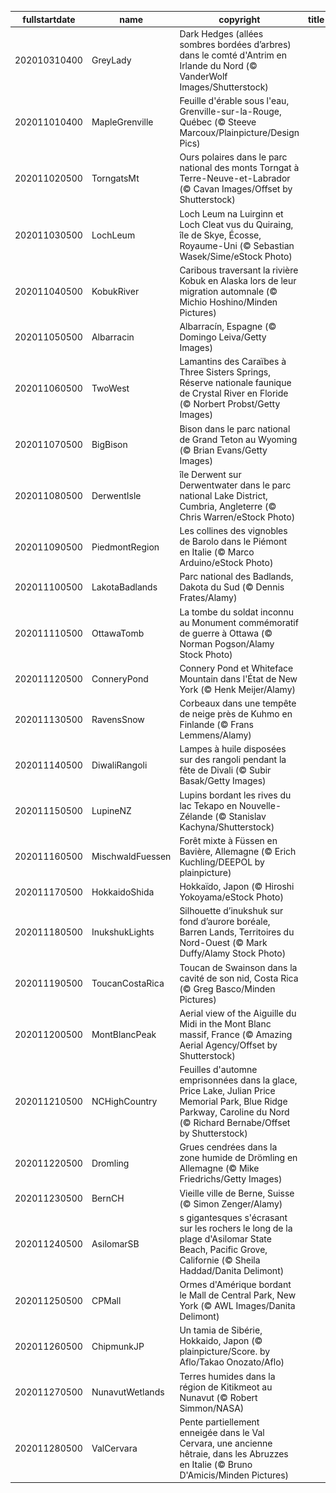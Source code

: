|fullstartdate|name|copyright|title|image|
|--|--|--|--|--|
202010310400|GreyLady|Dark Hedges (allées sombres bordées d’arbres) dans le comté d'Antrim en Irlande du Nord (© VanderWolf Images/Shutterstock)||![](/fr-CA/2020/11/202010310400GreyLady.jpg)|
202011010400|MapleGrenville|Feuille d'érable sous l'eau, Grenville-sur-la-Rouge, Québec (© Steeve Marcoux/Plainpicture/Design Pics)||![](/fr-CA/2020/11/202011010400MapleGrenville.jpg)|
202011020500|TorngatsMt|Ours polaires dans le parc national des monts Torngat à Terre-Neuve-et-Labrador (© Cavan Images/Offset by Shutterstock)||![](/fr-CA/2020/11/202011020500TorngatsMt.jpg)|
202011030500|LochLeum|Loch Leum na Luirginn et Loch Cleat vus du Quiraing, île de Skye, Écosse, Royaume-Uni (© Sebastian Wasek/Sime/eStock Photo)||![](/fr-CA/2020/11/202011030500LochLeum.jpg)|
202011040500|KobukRiver|Caribous traversant la rivière Kobuk en Alaska lors de leur migration automnale (© Michio Hoshino/Minden Pictures)||![](/fr-CA/2020/11/202011040500KobukRiver.jpg)|
202011050500|Albarracin|Albarracín, Espagne (© Domingo Leiva/Getty Images)||![](/fr-CA/2020/11/202011050500Albarracin.jpg)|
202011060500|TwoWest|Lamantins des Caraïbes à Three Sisters Springs, Réserve nationale faunique de Crystal River en Floride (© Norbert Probst/Getty Images)||![](/fr-CA/2020/11/202011060500TwoWest.jpg)|
202011070500|BigBison|Bison dans le parc national de Grand Teton au Wyoming (© Brian Evans/Getty Images)||![](/fr-CA/2020/11/202011070500BigBison.jpg)|
202011080500|DerwentIsle|île Derwent sur Derwentwater dans le parc national Lake District, Cumbria, Angleterre (© Chris Warren/eStock Photo)||![](/fr-CA/2020/11/202011080500DerwentIsle.jpg)|
202011090500|PiedmontRegion|Les collines des vignobles de Barolo dans le Piémont en Italie (© Marco Arduino/eStock Photo)||![](/fr-CA/2020/11/202011090500PiedmontRegion.jpg)|
202011100500|LakotaBadlands|Parc national des Badlands, Dakota du Sud (© Dennis Frates/Alamy)||![](/fr-CA/2020/11/202011100500LakotaBadlands.jpg)|
202011110500|OttawaTomb|La tombe du soldat inconnu au Monument commémoratif de guerre à Ottawa (© Norman Pogson/Alamy Stock Photo)||![](/fr-CA/2020/11/202011110500OttawaTomb.jpg)|
202011120500|ConneryPond|Connery Pond et Whiteface Mountain dans l'État de New York (© Henk Meijer/Alamy)||![](/fr-CA/2020/11/202011120500ConneryPond.jpg)|
202011130500|RavensSnow|Corbeaux dans une tempête de neige près de Kuhmo en Finlande (© Frans Lemmens/Alamy)||![](/fr-CA/2020/11/202011130500RavensSnow.jpg)|
202011140500|DiwaliRangoli|Lampes à huile disposées sur des rangoli pendant la fête de Divali (© Subir Basak/Getty Images)||![](/fr-CA/2020/11/202011140500DiwaliRangoli.jpg)|
202011150500|LupineNZ|Lupins bordant les rives du lac Tekapo en Nouvelle-Zélande (© Stanislav Kachyna/Shutterstock)||![](/fr-CA/2020/11/202011150500LupineNZ.jpg)|
202011160500|MischwaldFuessen|Forêt mixte à Füssen en Bavière, Allemagne (© Erich Kuchling/DEEPOL by plainpicture)||![](/fr-CA/2020/11/202011160500MischwaldFuessen.jpg)|
202011170500|HokkaidoShida|Hokkaïdo, Japon (© Hiroshi Yokoyama/eStock Photo)||![](/fr-CA/2020/11/202011170500HokkaidoShida.jpg)|
202011180500|InukshukLights|Silhouette d’inukshuk sur fond d’aurore boréale, Barren Lands, Territoires du Nord-Ouest (© Mark Duffy/Alamy Stock Photo)||![](/fr-CA/2020/11/202011180500InukshukLights.jpg)|
202011190500|ToucanCostaRica|Toucan de Swainson dans la cavité de son nid, Costa Rica (© Greg Basco/Minden Pictures)||![](/fr-CA/2020/11/202011190500ToucanCostaRica.jpg)|
202011200500|MontBlancPeak|Aerial view of the Aiguille du Midi in the Mont Blanc massif, France (© Amazing Aerial Agency/Offset by Shutterstock)||![](/fr-CA/2020/11/202011200500MontBlancPeak.jpg)|
202011210500|NCHighCountry|Feuilles d'automne emprisonnées dans la glace, Price Lake, Julian Price Memorial Park, Blue Ridge Parkway, Caroline du Nord (© Richard Bernabe/Offset by Shutterstock)||![](/fr-CA/2020/11/202011210500NCHighCountry.jpg)|
202011220500|Dromling|Grues cendrées dans la zone humide de Drömling en Allemagne (© Mike Friedrichs/Getty Images)||![](/fr-CA/2020/11/202011220500Dromling.jpg)|
202011230500|BernCH|Vieille ville de Berne, Suisse (© Simon Zenger/Alamy)||![](/fr-CA/2020/11/202011230500BernCH.jpg)|
202011240500|AsilomarSB|s gigantesques s'écrasant sur les rochers le long de la plage d'Asilomar State Beach, Pacific Grove, Californie (© Sheila Haddad/Danita Delimont)||![](/fr-CA/2020/11/202011240500AsilomarSB.jpg)|
202011250500|CPMall|Ormes d'Amérique bordant le Mall de Central Park, New York (© AWL Images/Danita Delimont)||![](/fr-CA/2020/11/202011250500CPMall.jpg)|
202011260500|ChipmunkJP|Un tamia de Sibérie, Hokkaido, Japon (© plainpicture/Score. by Aflo/Takao Onozato/Aflo)||![](/fr-CA/2020/11/202011260500ChipmunkJP.jpg)|
202011270500|NunavutWetlands|Terres humides dans la région de Kitikmeot au Nunavut (© Robert Simmon/NASA)||![](/fr-CA/2020/11/202011270500NunavutWetlands.jpg)|
202011280500|ValCervara|Pente partiellement enneigée dans le Val Cervara, une ancienne hêtraie, dans les Abruzzes en Italie (© Bruno D'Amicis/Minden Pictures)||![](/fr-CA/2020/11/202011280500ValCervara.jpg)|

